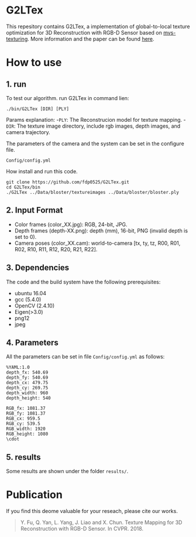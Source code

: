 # G2LTex

This repesitory contains G2LTex, a implementation of global-to-local texture optimization for 3D Reconstruction with RGB-D Sensor based on [mvs-texturing](https://github.com/nmoehrle/mvs-texturing). More information and the paper can be found [here](http://graphvision.whu.edu.cn/).

# How to use

## 1. run
To test our algorithm. run G2LTex in command lien:
```
./bin/G2LTex [DIR] [PLY] 
```
Params explanation:
-`PLY`: The Reconstrucion model for texture mapping.
-`DIR`: The texture image directory, include rgb images, depth images, and camera trajectory.

The parameters of the camera and the system can be set in the configure file.
```
Config/config.yml
```

How install and run this code.
```
git clone https://github.com/fdp0525/G2LTex.git
cd G2LTex/bin
./G2LTex ../Data/bloster/textureimages ../Data/bloster/bloster.ply
```
## 2. Input Format
- Color frames (color_XX.jpg): RGB, 24-bit, JPG.
- Depth frames (depth-XX.png): depth (mm), 16-bit, PNG (invalid depth is set to 0).
- Camera poses (color_XX.cam): world-to-camera [tx, ty, tz, R00, R01, R02, R10, R11, R12, R20, R21, R22].


## 3. Dependencies
The code and the build system have the following prerequisites:
- ubuntu 16.04
- gcc (5.4.0)
- OpenCV (2.4.10)
- Eigen(>3.0)
- png12
- jpeg

## 4. Parameters
All the parameters can be set in file ```Config/config.yml``` as follows:
```
%YAML:1.0
depth_fx: 540.69
depth_fy: 540.69
depth_cx: 479.75
depth_cy: 269.75
depth_width: 960
depth_height: 540

RGB_fx: 1081.37
RGB_fy: 1081.37
RGB_cx: 959.5
RGB_cy: 539.5
RGB_width: 1920
RGB_height: 1080
\cdot
```
## 5. results
Some results are shown under the folder ```results/```.

# Publication
If you find this deome valuable for your reseach, please cite our works.

> Y. Fu, Q. Yan, L. Yang, J. Liao and X. Chun. Texture Mapping for 3D Reconstruction with RGB-D Sensor. In CVPR. 2018.



